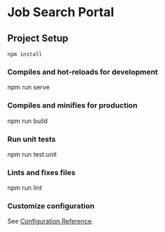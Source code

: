 # Job Search Portal

## Project Setup
```
npm install
```

### Compiles and hot-reloads for development
npm run serve

### Compiles and minifies for production
npm run build

### Run unit tests

npm run test:unit

### Lints and fixes files
npm run lint

### Customize configuration
See [Configuration Reference](https://cli.vuejs.org/config/).
